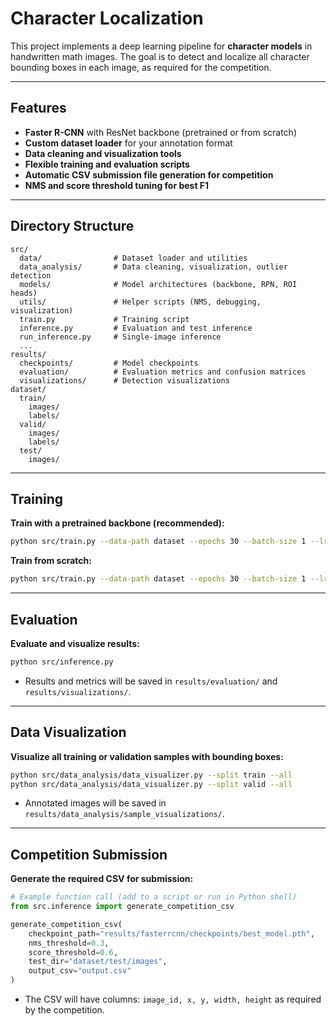 # Character Localization

This project implements a deep learning pipeline for **character models** in handwritten math images. The goal is to detect and localize all character bounding boxes in each image, as required for the competition.

---

## Features

- **Faster R-CNN** with ResNet backbone (pretrained or from scratch)
- **Custom dataset loader** for your annotation format
- **Data cleaning and visualization tools**
- **Flexible training and evaluation scripts**
- **Automatic CSV submission file generation for competition**
- **NMS and score threshold tuning for best F1**

---

## Directory Structure

```
src/
  data/                # Dataset loader and utilities
  data_analysis/       # Data cleaning, visualization, outlier detection
  models/              # Model architectures (backbone, RPN, ROI heads)
  utils/               # Helper scripts (NMS, debugging, visualization)
  train.py             # Training script
  inference.py         # Evaluation and test inference
  run_inference.py     # Single-image inference
  ...
results/
  checkpoints/         # Model checkpoints
  evaluation/          # Evaluation metrics and confusion matrices
  visualizations/      # Detection visualizations
dataset/
  train/
    images/
    labels/
  valid/
    images/
    labels/
  test/
    images/
```

---

## Training

**Train with a pretrained backbone (recommended):**

```bash
python src/train.py --data-path dataset --epochs 30 --batch-size 1 --lr 0.0005 --save-path results/checkpoints --pretrained-backbone
```

**Train from scratch:**

```bash
python src/train.py --data-path dataset --epochs 30 --batch-size 1 --lr 0.0005 --save-path results/checkpoints
```

---

## Evaluation

**Evaluate and visualize results:**

```bash
python src/inference.py
```

- Results and metrics will be saved in `results/evaluation/` and `results/visualizations/`.

---

## Data Visualization

**Visualize all training or validation samples with bounding boxes:**

```bash
python src/data_analysis/data_visualizer.py --split train --all
python src/data_analysis/data_visualizer.py --split valid --all
```

- Annotated images will be saved in `results/data_analysis/sample_visualizations/`.

---

## Competition Submission

**Generate the required CSV for submission:**

```python
# Example function call (add to a script or run in Python shell)
from src.inference import generate_competition_csv

generate_competition_csv(
    checkpoint_path="results/fasterrcnn/checkpoints/best_model.pth",
    nms_threshold=0.3,
    score_threshold=0.6,
    test_dir="dataset/test/images",
    output_csv="output.csv"
)
```

- The CSV will have columns: `image_id, x, y, width, height` as required by the competition.
